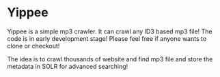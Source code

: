 # Yippee
Yippee is a simple mp3 crawler. It can crawl any ID3 based mp3 file! The code is in early development stage! Please feel free if anyone wants to clone or checkout!

The idea is to crawl thousands of website and find mp3 file and store the metadata in SOLR for advanced searching!
